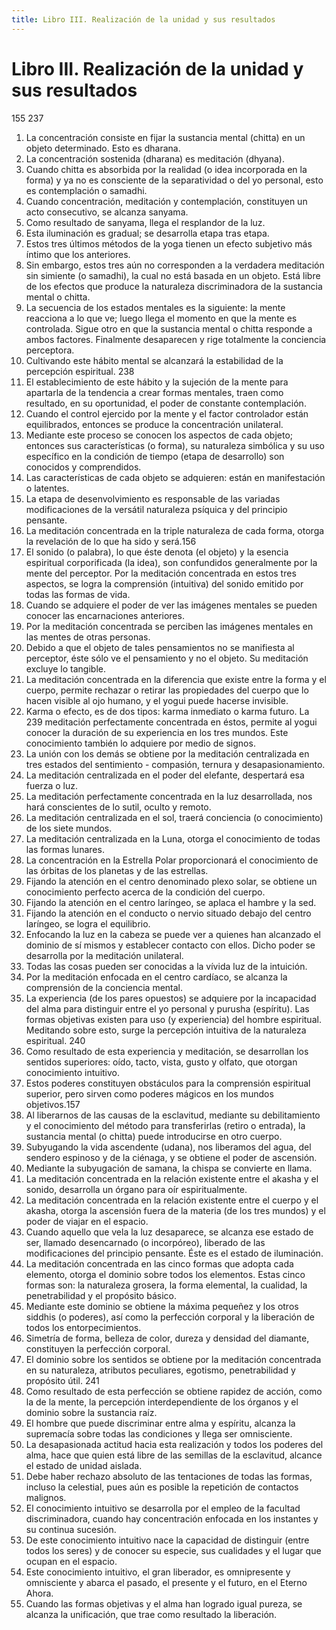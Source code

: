 ```yaml
---
title: Libro III. Realización de la unidad y sus resultados
---
```


# Libro III. Realización de la unidad y sus resultados

<p>
<pin lang="es">155</pin> <pin lang="en">237</pin>
</p>

1. La concentración consiste en fijar la sustancia mental (chitta) en un objeto determinado. Esto es dharana. <af book="3" af="1"/>
2. La concentración sostenida (dharana) es meditación (dhyana). <af book="3" af="2"/>
3. Cuando chitta es absorbida por la realidad (o idea incorporada en la forma) y ya no es consciente de la separatividad o del yo personal, esto es contemplación o samadhi. <af book="3" af="3"/>
4. Cuando concentración, meditación y contemplación, constituyen un acto consecutivo, se alcanza sanyama. <af book="3" af="4"/>
5. Como resultado de sanyama, llega el resplandor de la luz. <af book="3" af="5"/>
6. Esta iluminación es gradual; se desarrolla etapa tras etapa. <af book="3" af="6"/>
7. Estos tres últimos métodos de la yoga tienen un efecto subjetivo más íntimo que los anteriores. <af book="3" af="7"/>
8. Sin embargo, estos tres aún no corresponden a la verdadera meditación sin simiente (o samadhi), la cual no está basada en un objeto. Está libre de los efectos que produce la naturaleza discriminadora de la sustancia mental o chitta. <af book="3" af="8"/>
9. La secuencia de los estados mentales es la siguiente: la mente reacciona a lo que ve; luego llega el momento en que la mente es controlada. Sigue otro en que la sustancia mental o chitta responde a ambos factores. Finalmente desaparecen y rige totalmente la conciencia perceptora. <af book="3" af="9"/>
10. Cultivando este hábito mental se alcanzará la estabilidad de la percepción espiritual. <pin lang="en">238</pin> <af book="3" af="10"/>
11. El establecimiento de este hábito y la sujeción de la mente para apartarla de la tendencia a crear formas mentales, traen como resultado, en su oportunidad, el poder de constante contemplación. <af book="3" af="11"/>
12. Cuando el control ejercido por la mente y el factor controlador están equilibrados, entonces se produce la concentración unilateral. <af book="3" af="12"/>
13. Mediante este proceso se conocen los aspectos de cada objeto; entonces sus características (o forma), su naturaleza simbólica y su uso específico en la condición de tiempo (etapa de desarrollo) son conocidos y comprendidos. <af book="3" af="13"/>
14. Las características de cada objeto se adquieren: están en manifestación o latentes. <af book="3" af="14"/>
15. La etapa de desenvolvimiento es responsable de las variadas modificaciones de la versátil naturaleza psíquica y del principio pensante. <af book="3" af="15"/>
16. La meditación concentrada en la triple naturaleza de cada forma, otorga la revelación de lo que ha sido y será.<pin lang="es">156</pin> <af book="3" af="16"/>
17. El sonido (o palabra), lo que éste denota (el objeto) y la esencia espiritual corporificada (la idea), son confundidos generalmente por la mente del perceptor. Por la meditación concentrada en estos tres aspectos, se logra la comprensión (intuitiva) del sonido emitido por todas las formas de vida. <af book="3" af="17"/>
18. Cuando se adquiere el poder de ver las imágenes mentales se pueden conocer las encarnaciones anteriores. <af book="3" af="18"/>
19. Por la meditación concentrada se perciben las imágenes mentales en las mentes de otras personas. <af book="3" af="19"/>
20. Debido a que el objeto de tales pensamientos no se manifiesta al perceptor, éste sólo ve el pensamiento y no el objeto. Su meditación excluye lo tangible. <af book="3" af="20"/>
21. La meditación concentrada en la diferencia que existe entre la forma y el cuerpo, permite rechazar o retirar las propiedades del cuerpo que lo hacen visible al ojo humano, y el yogui puede hacerse invisible. <af book="3" af="21"/>
22. Karma o efecto, es de dos tipos: karma inmediato o karma futuro. La <pin lang="en">239</pin> meditación perfectamente concentrada en éstos, permite al yogui conocer la duración de su experiencia en los tres mundos. Este conocimiento también lo adquiere por medio de signos. <af book="3" af="22"/>
23. La unión con los demás se obtiene por la meditación centralizada en tres estados del sentimiento - compasión, ternura y desapasionamiento. <af book="3" af="23"/>
24. La meditación centralizada en el poder del elefante, despertará esa fuerza o luz. <af book="3" af="24"/>
25. La meditación perfectamente concentrada en la luz desarrollada, nos hará conscientes de lo sutil, oculto y remoto. <af book="3" af="24"/>
26. La meditación centralizada en el sol, traerá conciencia (o conocimiento) de los siete mundos. <af book="3" af="26"/>
27. La meditación centralizada en la Luna, otorga el conocimiento de todas las formas lunares. <af book="3" af="27"/>
28. La concentración en la Estrella Polar proporcionará el conocimiento de las órbitas de los planetas y de las estrellas. <af book="3" af="28"/>
29. Fijando la atención en el centro denominado plexo solar, se obtiene un conocimiento perfecto acerca de la condición del cuerpo. <af book="3" af="29"/>
30. Fijando la atención en el centro laríngeo, se aplaca el hambre y la sed. <af book="3" af="30"/>
31. Fijando la atención en el conducto o nervio situado debajo del centro laríngeo, se logra el equilibrio. <af book="3" af="31"/>
32. Enfocando la luz en la cabeza se puede ver a quienes han alcanzado el dominio de sí mismos y establecer contacto con ellos. Dicho poder se desarrolla por la meditación unilateral. <af book="3" af="32"/>
33. Todas las cosas pueden ser conocidas a la vívida luz de la intuición. <af book="3" af="33"/>
34. Por la meditación enfocada en el centro cardíaco, se alcanza la comprensión de la conciencia mental.
35. La experiencia (de los pares opuestos) se adquiere por la incapacidad del alma para distinguir entre el yo personal y purusha (espíritu). Las formas objetivas existen para uso (y experiencia) del hombre espiritual. Meditando sobre esto, surge la percepción intuitiva de la naturaleza espiritual. <pin lang="en">240</pin>
36. Como resultado de esta experiencia y meditación, se desarrollan los sentidos superiores: oído, tacto, vista, gusto y olfato, que otorgan conocimiento intuitivo.
37. Estos poderes constituyen obstáculos para la comprensión espiritual superior, pero sirven como poderes mágicos en los mundos objetivos.<pin lang="es">157</pin>
38. Al liberarnos de las causas de la esclavitud, mediante su debilitamiento y el conocimiento del método para transferirlas (retiro o entrada), la sustancia mental (o chitta) puede introducirse en otro cuerpo.
39. Subyugando la vida ascendente (udana), nos liberamos del agua, del sendero espinoso y de la ciénaga, y se obtiene el poder de ascensión.
40. Mediante la subyugación de samana, la chispa se convierte en llama.
41. La meditación concentrada en la relación existente entre el akasha y el sonido, desarrolla un órgano para oír espiritualmente.
42. La meditación concentrada en la relación existente entre el cuerpo y el akasha, otorga la ascensión fuera de la materia (de los tres mundos) y el poder de viajar en el espacio.
43. Cuando aquello que vela la luz desaparece, se alcanza ese estado de ser, llamado desencarnado (o incorpóreo), liberado de las modificaciones del principio pensante. Éste es el estado de iluminación.
44. La meditación concentrada en las cinco formas que adopta cada elemento, otorga el dominio sobre todos los elementos. Estas cinco formas son: la naturaleza grosera, la forma elemental, la cualidad, la penetrabilidad y el propósito básico.
45. Mediante este dominio se obtiene la máxima pequeñez y los otros siddhis (o poderes), así como la perfección corporal y la liberación de todos los entorpecimientos.
46. Simetría de forma, belleza de color, dureza y densidad del diamante, constituyen la perfección corporal.
47. El dominio sobre los sentidos se obtiene por la meditación concentrada en su naturaleza, atributos peculiares, egotismo, penetrabilidad y propósito útil. <pin lang="en">241</pin>
48. Como resultado de esta perfección se obtiene rapidez de acción, como la de la mente, la percepción interdependiente de los órganos y el dominio sobre la sustancia raíz.
49. El hombre que puede discriminar entre alma y espíritu, alcanza la supremacía sobre todas las condiciones y llega ser omnisciente.
50. La desapasionada actitud hacia esta realización y todos los poderes del alma, hace que quien está libre de las semillas de la esclavitud, alcance el estado de unidad aislada.
51. Debe haber rechazo absoluto de las tentaciones de todas las formas, incluso la celestial, pues aún es posible la repetición de contactos malignos.
52. El conocimiento intuitivo se desarrolla por el empleo de la facultad discriminadora, cuando hay concentración enfocada en los instantes y su continua sucesión.
53. De este conocimiento intuitivo nace la capacidad de distinguir (entre todos los seres) y de conocer su especie, sus cualidades y el lugar que ocupan en el espacio.
54. Este conocimiento intuitivo, el gran liberador, es omnipresente y omnisciente y abarca el pasado, el presente y el futuro, en el Eterno Ahora.
55. Cuando las formas objetivas y el alma han logrado igual pureza, se alcanza la unificación, que trae como resultado la liberación.
